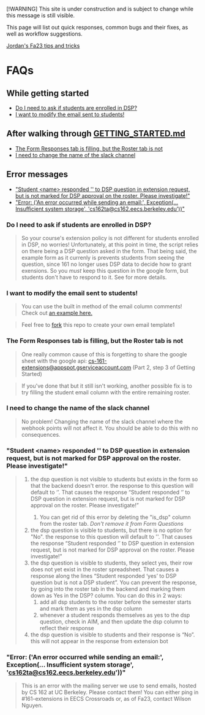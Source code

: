 [!WARNING]
This site is under construction and is subject to change while this message is still visible. 

This page will list out quick responses, common bugs and their fixes, as well as workflow suggestions. 

[Jordan's Fa23 tips and tricks](https://docs.google.com/document/d/1_BOKVyhKW8_-tmgtV5qpVAi33aKYKpKd1WmnPCzsYOg/edit?usp=sharing)

# FAQs
## While getting started
* [Do I need to ask if students are enrolled in DSP?](#do-i-need-to-ask-if-students-are-enrolled-in-dsp)
* [I want to modify the email sent to students!](#modify-email)
## After walking through [GETTING_STARTED.md](https://github.com/cs161-staff/extensions/blob/master/GETTING_STARTED.md)
* [The Form Responses tab is filling, but the Roster tab is not](#the-form-responses-tab-is-filling-but-the-roster-tab-is-not)
* [I need to change the name of the slack channel](#i-need-to-change-the-name-of-the-slack-channel)
## Error messages
* ["Student \<name\> responded '' to DSP question in extension request, but is not marked for DSP approval on the roster. Please investigate!"](#snr)
* ["Error: ('An error occurred while sending an email:', Exception(... Insufficient system storage', 'cs162ta@cs162.eecs.berkeley.edu'))"](#cs162)

### Do I need to ask if students are enrolled in DSP?
>So your course's extension policy is not different for students enrolled in DSP, no worries! Unfortunately, at this point in time, the script relies on there being a DSP question asked in the form. That being said, the example form as it currenly is prevents students from seeing the question, since 161 no longer uses DSP data to decide how to grant exensions. So you *must* keep this question in the google form, but students don't have to respond to it. See []() for more details. 

<div id="modify-email"></div>

### I want to modify the email sent to students!
>You can use the built in method of the email column comments! Check out [an example here.](https://docs.google.com/spreadsheets/d/17-NKHpKrdW-1t1SoxMXHBvfF-Dery6lfefhPUW62WQM/edit?usp=sharing)

>Feel free to [fork](https://docs.github.com/en/get-started/quickstart/fork-a-repo) this repo to create your own email template1

### The Form Responses tab is filling, but the Roster tab is not
>One really common cause of this is forgetting to share the google sheet with the google api: cs-161-extensions@appspot.gserviceaccount.com (Part 2, step 3 of Getting Started)

>If you've done that but it still isn't working, another possible fix is to try filling the student email column with the entire remaining roster.

### I need to change the name of the slack channel
>No problem! Changing the name of the slack channel where the webhook points will not affect it. You should be able to do this with no consequences.

<div id="snr"></div>

### "Student \<name\> responded '' to DSP question in extension request, but is not marked for DSP approval on the roster. Please investigate!" 

>1. the dsp question is not visible to students but exists in the form so that the backend doesn't error. the response to this question will default to ‘’. That causes the response “Student <email> responded ‘’ to DSP question in extension request, but is not marked for DSP approval on the roster. Please investigate!”
>    1. You can get rid of this error by deleting the "is_dsp" column from the roster tab. *Don't remove it from Form Questions*
>1. the dsp question is visible to students, but there is no option for "No". the response to this question will default to ''. That causes the response “Student <email> responded ‘’ to DSP question in extension request, but is not marked for DSP approval on the roster. Please investigate!”
>1. the dsp question is visible to students, they select yes, their row does not yet exist in the roster spreadsheet. That causes a response along the lines “Student responded ‘yes’ to DSP question but is not a DSP student”. You can prevent the response, by going into the roster tab in the backend and marking them down as Yes in the DSP? column. You can do this in 2 ways:
>    1. add all dsp students to the roster before the semester starts and mark them as yes in the dsp column
>    1. whenever a student responds themselves as yes to the dsp question, check in AIM, and then update the dsp column to reflect their response
>1. the dsp question is visible to students and their response is “No”. this will not appear in the response from extension bot

<div id="cs162"></div>

### "Error: ('An error occurred while sending an email:', Exception(... Insufficient system storage', 'cs162ta@cs162.eecs.berkeley.edu'))"
>This is an error with the mailing server we use to send emails, hosted by CS 162 at UC Berkeley. Please contact them! You can either ping in #161-extensions in EECS Crossroads or, as of Fa23, contact Wilson Nguyen.